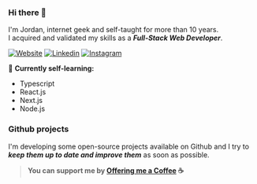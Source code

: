 ### Hi there 👋 
I'm Jordan, internet geek and self-taught for more than 10 years.<br>
I acquired and validated my skills as a ***Full-Stack Web Developer***.

[![Website](https://img.shields.io/badge/Website-efefef?style=for-the-badge)](https://jordnat.dev)
[![Linkedin](https://img.shields.io/badge/LinkedIn-0077B5?style=for-the-badge&logo=linkedin&logoColor=white)](https://fr.linkedin.com/in/jordan-nataf)
[![Instagram](https://img.shields.io/badge/Instagram-E4405F?style=for-the-badge&logo=instagram&logoColor=white)](https://www.instagram.com/jordnat)

🌱 **Currently self-learning:**
- Typescript
- React.js
- Next.js
- Node.js

### Github projects

I'm developing some open-source projects available on Github and I try to ***keep them up to date and improve them*** as soon as possible.

> **You can support me by [Offering me a Coffee](https://www.buymeacoffee.com/jornatf) ☕️**

